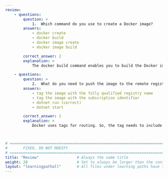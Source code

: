 ```yaml
---
review:
    - questions:
        question: >
            1.	Which command do you use to create a Docker image?
        answers:
            - docker create 
            - docker build
            - docker image create
            - docker image build

        correct_answer: 2                    
        explanation: >
            The docker build command enables you to build the Docker image, e.g. docker build -t people.webapp:v1 .

    - questions:
        question: >
            2.	What do you need to push the image to the remote registry?
        answers:
            - tag the image with the fully qualified registry name
            - tag the image with the subscription identifier
            - dotnet run (correct)
            - dotnet start

        correct_answer: 1
        explanation: >
            Docker uses tags for routing. So, the tag needs to include the fully qualified registry name (login server)



# ================================================================================
#       FIXED, DO NOT MODIFY
# ================================================================================
title: "Review"                 # Always the same title
weight: 20                      # Set to always be larger than the content in this path
layout: "learningpathall"       # All files under learning paths have this same wrapper
---
```

